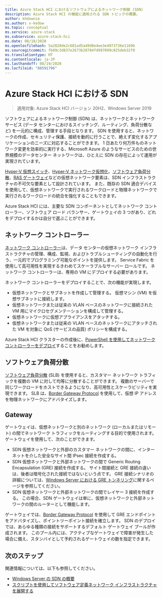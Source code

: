 ```yaml
---
title: Azure Stack HCI におけるソフトウェアによるネットワーク制御 (SDN)
description: Azure Stack HCI の機能に適用される SDN トピックの概要。
author: khdownie
ms.author: v-kedow
ms.topic: conceptual
ms.service: azure-stack
ms.subservice: azure-stack-hci
ms.date: 08/18/2020
ms.openlocfilehash: 5a2820de2c681ad5a49d0e4ee3e4973736e1169b
ms.sourcegitcommit: fb89c3d837e2673b28784fd997099c825deb32f0
ms.translationtype: HT
ms.contentlocale: ja-JP
ms.lasthandoff: 08/19/2020
ms.locfileid: "88591796"
---
```

# <a name="sdn-in-azure-stack-hci"></a>Azure Stack HCI における SDN

> 適用対象: Azure Stack HCI バージョン 20H2、Windows Server 2019

ソフトウェアによるネットワーク制御 (SDN) は、ネットワークとネットワーク サービス (データ センターにおけるスイッチング、ルーティング、負荷分散など) を一元的に構成、管理する手段となります。 SDN を使用すると、ネットワークの作成、セキュリティ保護、接続を動的に行うことで、絶えず変化するアプリケーションのニーズに対応することができます。 1 日あたり何万件ものネットワーク変更を効率的に実行する、Microsoft Azure のようなサービスのための世界規模のデータセンター ネットワークは、ひとえに SDN の存在によって運用が実現されています。

[Hyper-V 仮想スイッチ](/windows-server/virtualization/hyper-v-virtual-switch/hyper-v-virtual-switch)、[Hyper-V ネットワーク仮想化](/windows-server/networking/sdn/technologies/hyper-v-network-virtualization/hyper-v-network-virtualization)、[ソフトウェア負荷分散](/windows-server/networking/sdn/technologies/network-function-virtualization/software-load-balancing-for-sdn)、[RAS ゲートウェイ](/windows-server/networking/sdn/technologies/network-function-virtualization/ras-gateway-for-sdn)などの仮想ネットワーク要素は、SDN インフラストラクチャの不可欠な要素として設計されています。 また、既存の SDN 適合デバイスを使用して、仮想ネットワークで実行されるワークロードと物理ネットワークで実行されるワークロードの統合を強化することもできます。

Azure Stack HCI には、主要な SDN コンポーネントとしてネットワーク コントローラー、ソフトウェア ロード バランサー、ゲートウェイの 3 つがあり、どれをデプロイするかは自分で選ぶことができます。

## <a name="network-controller"></a>ネットワーク コントローラー

[ネットワーク コントローラー](/windows-server/networking/sdn/technologies/Software-Defined-Networking-Technologies#network-controller)は、データ センターの仮想ネットワーク インフラストラクチャの管理、構成、監視、およびトラブルシューティングの自動化を行う、一元的でプログラミング可能なポイントを提供します。 Service Fabric を使用して高可用性を実現するきわめてスケーラブルなサーバー ロールです。 ネットワーク コントローラーは、専用の VM にデプロイする必要があります。

ネットワーク コントローラーをデプロイすることで、次の機能が実現します。

- 仮想ネットワークとサブネットを作成して管理する。 仮想マシン (VM) を仮想サブネットに接続します。
- 仮想ネットワークまたは従来の VLAN ベースのネットワークに接続された VM 用にマイクロセグメンテーションを構成して管理する。
- 仮想ネットワークに仮想アプライアンスをアタッチする。
- 仮想ネットワークまたは従来の VLAN ベースのネットワークにアタッチされた VM を対象に QoS (サービスの品質) ポリシーを構成する。

Azure Stack HCI クラスターの作成後に、[PowerShell を使用してネットワーク コントローラーをデプロイ](../deploy/network-controller-powershell.md)することをお勧めします。

## <a name="software-load-balancing"></a>ソフトウェア負荷分散

[ソフトウェア負荷分散](/windows-server/networking/sdn/technologies/network-function-virtualization/software-load-balancing-for-sdn) (SLB) を使用すると、カスタマー ネットワーク トラフィックを複数の VM に対して均等に分散することができます。 複数のサーバーで同じワークロードをホストできるようになり、高可用性とスケーラビリティを実現できます。 SLB は、[Border Gateway Protocol](/windows-server/remote/remote-access/bgp/border-gateway-protocol-bgp) を使用して、仮想 IP アドレスを物理ネットワークにアドバタイズします。

## <a name="gateway"></a>Gateway

ゲートウェイは、仮想ネットワークと別のネットワーク (ローカルまたはリモート) の間でネットワーク トラフィックをルーティングする目的で使用されます。 ゲートウェイを使用して、次のことができます。

- SDN 仮想ネットワークと外部のカスタマー ネットワークの間に、インターネットを介した安全なサイト間 IPsec 接続を作成する。
- SDN 仮想ネットワークと外部ネットワークの間で Generic Routing Encapsulation (GRE) 接続を作成する。 サイト間接続と GRE 接続の違いは、後者は暗号化された接続ではないという点です。 GRE 接続シナリオの詳細については、[Windows Server における GRE トンネリング](/windows-server/remote/remote-access/ras-gateway/gre-tunneling-windows-server)に関するページを参照してください。
- SDN 仮想ネットワークと外部ネットワークの間でレイヤー 3 接続を作成する。 この場合、SDN ゲートウェイは単に、仮想ネットワークと外部ネットワークの間のルーターとして機能します。

ゲートウェイでは、[Border Gateway Protocol](/windows-server/remote/remote-access/bgp/border-gateway-protocol-bgp) を使用して GRE エンドポイントをアドバタイズし、ポイントツーポイント接続を確立します。 SDN のデプロイでは、あらゆる種類の接続をサポートするデフォルト ゲートウェイ プールが作成されます。 このプール内には、アクティブなゲートウェイで障害が発生した場合に備え、スタンバイとして予約されるゲートウェイの数を指定できます。

## <a name="next-steps"></a>次のステップ

関連情報については、以下も参照してください。

- [Windows Server の SDN の概要](/windows-server/networking/sdn/software-defined-networking)
- [スクリプトを使用してソフトウェア定義ネットワーク インフラストラクチャを展開する](/windows-server/networking/sdn/deploy/deploy-a-software-defined-network-infrastructure-using-scripts)
